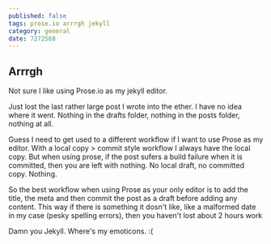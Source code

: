 ```yaml
---
published: false
tags: prose.io arrrgh jekyll
category: general
date: 7272568
---
```

## Arrrgh

Not sure I like using Prose.io as my jekyll editor.

Just lost the last rather large post I wrote into the ether. I have no idea where it went. Nothing in the drafts folder, nothing in the posts folder, nothing at all.

Guess I need to get used to a different workflow if I want to use Prose as my editor. With a local copy > commit style workflow I always have the local copy. But when using prose, if the post sufers a build failure when it is committed, then you are left with nothing. No local draft, no committed copy. Nothing. 

So the best workflow when using Prose as your only editor is to add the title, the meta and then commit the post as a draft before adding any content. This way if there is something it dosn't like, like a malformed date in my case (pesky spelling errors), then you haven't lost about 2 hours work

Damn you Jekyll. Where's my emoticons. :( 
